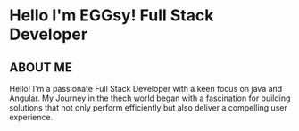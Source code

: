 # Hello I'm EGGsy! Full Stack Developer
## ABOUT ME 
Hello! I'm a passionate Full Stack Developer with a keen focus on java and Angular. My Journey in the thech world began with a fascination for building solutions that not only perform efficiently but also deliver a compelling user experience.
